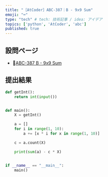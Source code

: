 ```yaml
---
title: "［AtCoder］ABC-387｜B - 9x9 Sum"
emoji: "⌨️"
type: "tech" # tech: 技術記事 / idea: アイデア
topics: ['python', 'AtCoder', 'abc']
published: true
---
```


## 設問ページ

- 🔗[ABC-387 B - 9x9 Sum](https://atcoder.jp/contests/abc387/tasks/abc387_b)

## 提出結果

```python
def getInt():
    return int(input())


def main():
    X = getInt()

    a = []
    for i in range(1, 10):
        a += [x * i for x in range(1, 10)]

    c = a.count(X)

    print(sum(a) - c * X)


if __name__ == "__main__":
    main()
```
